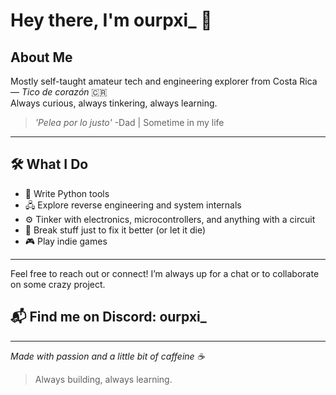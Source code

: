 # Hey there, I'm ourpxi_ 👋

## About Me

Mostly self-taught amateur tech and engineering explorer from Costa Rica — *Tico de corazón* 🇨🇷  
Always curious, always tinkering, always learning.

> *'Pelea por lo justo'*
> -Dad | Sometime in my life

---

## 🛠️ What I Do

- 🧪 Write Python tools  
- 🖧 Explore reverse engineering and system internals  
- ⚙️ Tinker with electronics, microcontrollers, and anything with a circuit  
- 🧱 Break stuff just to fix it better (or let it die)  
- 🎮 Play indie games

---

Feel free to reach out or connect! I’m always up for a chat or to collaborate on some crazy project.

## 📬 Find me on Discord: **ourpxi_**

---

*Made with passion and a little bit of caffeine ☕*  

> Always building, always learning.
